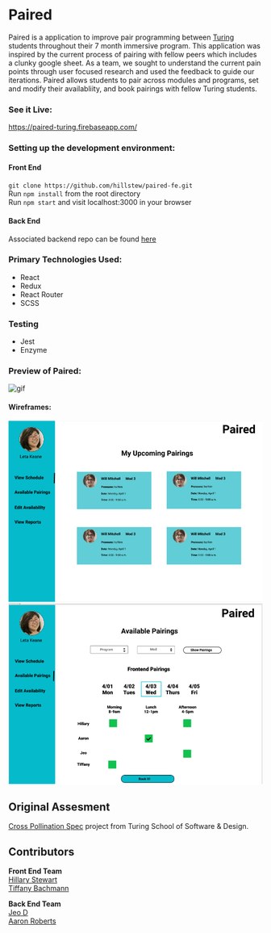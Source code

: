 # Paired

Paired is a application to improve pair programming between [Turing](https://turing.io/) students throughout their 7 month immersive program. This application was inspired by the current process of pairing with fellow peers which includes a clunky google sheet. As a team, we sought to understand the current pain points through user focused research and used the feedback to guide our iterations. Paired allows students to pair across modules and programs, set and modify their availabliity, and book pairings with fellow Turing students.

### See it Live:

https://paired-turing.firebaseapp.com/

### Setting up the development environment:

#### Front End

`git clone https://github.com/hillstew/paired-fe.git`  
Run `npm install` from the root directory  
Run `npm start` and visit localhost:3000 in your browser

#### Back End

Associated backend repo can be found [here](https://github.com/dForDeveloper/paired-api)

### Primary Technologies Used:

- React
- Redux
- React Router
- SCSS

### Testing

- Jest
- Enzyme

### Preview of Paired:

![gif](./public/paired-preview.gif)

#### Wireframes:

![made with figma](./public/schedule-view.png)
![made with figma](./public/available-pairings-view.png)

## Original Assesment

[Cross Pollination Spec](http://frontend.turing.io/projects/capstone.html) project from Turing School of Software & Design.

## Contributors

**Front End Team**  
[Hillary Stewart](https://github.com/hillstew)  
[Tiffany Bachmann](https://github.com/trbachmann)

**Back End Team**  
[Jeo D](https://github.com/dForDeveloper)  
[Aaron Roberts](https://github.com/jaaronbr)
